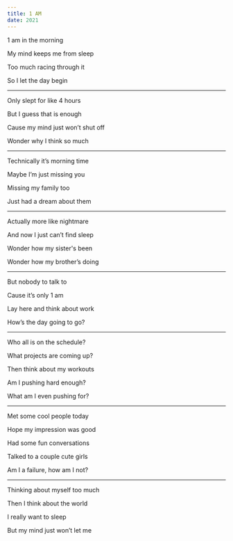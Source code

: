 ```yaml
---
title: 1 AM
date: 2021
---
```


1 am in the morning

My mind keeps me from sleep

Too much racing through it

So I let the day begin

---

Only slept for like 4 hours 

But I guess that is enough 

Cause my mind just won’t shut off 

Wonder why I think so much 

---

Technically it’s morning time 

Maybe I’m just missing you 

Missing my family too 

Just had a dream about them 

---

Actually more like nightmare 

And now I just can’t find sleep 

Wonder how my sister's been 

Wonder how my brother’s doing 

---

But nobody to talk to 

Cause it’s only 1 am 

Lay here and think about work 

How’s the day going to go? 

---

Who all is on the schedule?

What projects are coming up?

Then think about my workouts

Am I pushing hard enough?

What am I even pushing for?

---

Met some cool people today

Hope my impression was good

Had some fun conversations 

Talked to a couple cute girls 

Am I a failure, how am I not?

---

Thinking about myself too much

Then I think about the world 

I really want to sleep 

But my mind just won’t let me 
